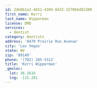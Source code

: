 ```yaml
---
id: 2db8b1a2-4b51-4304-8425-1570bbd82300
first_name: Korri
last_name: Wipperman
license: DMD
services:
  - dentist
category: Dentists
address: '8479 Prairie Run Avenue'
city: 'Las Vegas'
state: NV
zip: '89149'
phone: '(702) 285-5312'
title: 'Korri Wipperman'
_geoloc:
  lat: 36.2616
  lng: -115.281
---
```

